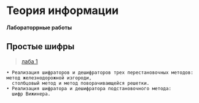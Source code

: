 # Теория информации 
**Лабораторрные работы**

## Простые шифры
> [лаба 1](https://github.com/protasenya02/TI/tree/main/lab%201)
```
• Реализация шифраторов и дешифраторов трех перестановочных методов: метод железнодорожной изгороди, 
  столбцовый метод и метод поворачивающейся решетки.
• Реализация шифратора и дешифратора подстановочного метода:
  шифр Вижинера.
```
